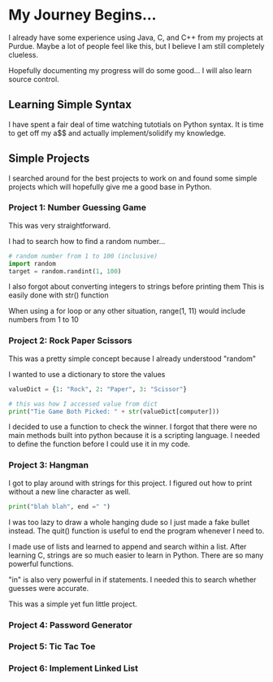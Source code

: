 # My Journey Begins...

I already have some experience using Java, C, and C++ from my projects at Purdue.
Maybe a lot of people feel like this, but I believe I am still completely clueless. 

Hopefully documenting my progress will do some good... I will also learn source control.

## Learning Simple Syntax

I have spent a fair deal of time watching tutotials on Python syntax.
It is time to get off my a$$ and actually implement/solidify my knowledge.

## Simple Projects

I searched around for the best projects to work on and found some simple projects 
which will hopefully give me a good base in Python.

### Project 1: Number Guessing Game

This was very straightforward. 

I had to search how to find a random number...
```python
# random number from 1 to 100 (inclusive)
import random
target = random.randint(1, 100)
```

I also forgot about converting integers to strings before printing them
This is easily done with str() function

When using a for loop or any other situation, range(1, 11) would include numbers from 1 to 10 

### Project 2: Rock Paper Scissors

This was a pretty simple concept because I already understood "random"

I wanted to use a dictionary to store the values

```python
valueDict = {1: "Rock", 2: "Paper", 3: "Scissor"}

# this was how I accessed value from dict
print("Tie Game Both Picked: " + str(valueDict[computer]))
```
I decided to use a function to check the winner.
I forgot that there were no main methods built into python because it is a scripting language.
I needed to define the function before I could use it in my code.

### Project 3: Hangman

I got to play around with strings for this project. 
I figured out how to print without a new line character as well.
```python
print("blah blah", end =" ")
```

I was too lazy to draw a whole hanging dude so I just made
a fake bullet instead. The quit() function is useful to end the program whenever
I need to.

I made use of lists and learned to append and search 
within a list. After learning C, strings are so much
easier to learn in Python. There are so many powerful
functions. 

"in" is also very powerful in if statements. 
I needed this to search whether guesses were accurate.

This was a simple yet fun little project.

### Project 4: Password Generator

### Project 5: Tic Tac Toe

### Project 6: Implement Linked List


